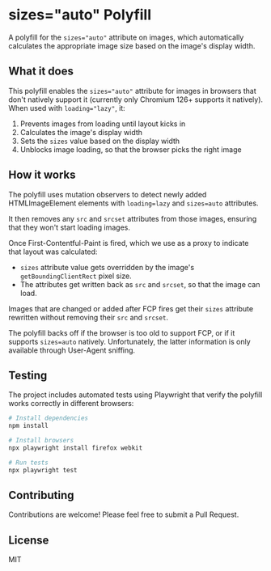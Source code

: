 # sizes="auto" Polyfill

A polyfill for the `sizes="auto"` attribute on images, which automatically calculates the appropriate image size based on the image's display width.

## What it does

This polyfill enables the `sizes="auto"` attribute for images in browsers that don't natively support it (currently only Chromium 126+ supports it natively). When used with `loading="lazy"`, it:

1. Prevents images from loading until layout kicks in
2. Calculates the image's display width
3. Sets the `sizes` value based on the display width
4. Unblocks image loading, so that the browser picks the right image

## How it works

The polyfill uses mutation observers to detect newly added HTMLImageElement elements with `loading=lazy` and `sizes=auto` attributes.

It then removes any `src` and `srcset` attributes from those images, ensuring that they won't start loading images.

Once First-Contentful-Paint is fired, which we use as a proxy to indicate that layout was calculated:
* `sizes` attribute value gets overridden by the image's `getBoundingClientRect` pixel size.
* The attributes get written back as `src` and `srcset`, so that the image can load.

Images that are changed or added after FCP fires get their `sizes` attribute rewritten without removing their `src` and `srcset`.

The polyfill backs off if the browser is too old to support FCP, or if it supports `sizes=auto` natively.
Unfortunately, the latter information is only available through User-Agent sniffing.

## Testing

The project includes automated tests using Playwright that verify the polyfill works correctly in different browsers:

```bash
# Install dependencies
npm install

# Install browsers
npx playwright install firefox webkit

# Run tests
npx playwright test
```

## Contributing

Contributions are welcome! Please feel free to submit a Pull Request.

## License

MIT 